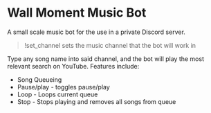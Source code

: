 ﻿# Wall Moment Music Bot

A small scale music bot for the use in a private Discord server.

>!set_channel sets the music channel that the bot will work in

Type any song name into said channel, and the bot will play the most relevant search on YouTube.
Features include:

- Song Queueing 
- Pause/play - toggles pause/play
- Loop - Loops current queue
- Stop - Stops playing and removes all songs from queue
